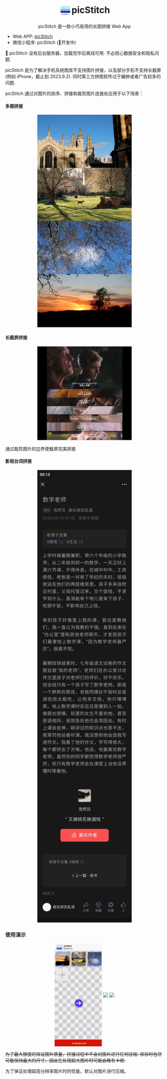 <h1> <div align="center"><img align="center" height="40" src="resource/doc/logo.svg"/>picStitch</div></h1>

<p align="center">picStitch 是一款小巧易用的长图拼接 Web App</p>

* Web APP: [picStitch](https://ps.hozen.site)
* 微信小程序: picStitch (🚧开发中)

🔐 picStitch 没有后台服务器，加载完毕后离线可用.  不必担心数据安全和隐私问题.

picStitch 是为了解决手机系统图库不支持图片拼接，以及部分手机不支持长截屏 (例如 iPhone，截止到 2023.9.2).  同时第三方拼图软件过于臃肿或者广告较多的问题.

picStitch 通过对图片的排序、拼接和裁剪图片连接处应用于以下场景：

#### 多图拼接

<p align="center">
<img width="300px" src="./resource/doc/userCase1.jpg">
</p>

#### 长截屏拼接

<p align="center">
<img width="300px" src="resource/doc/userCase2.jpg">
</p>

通过裁剪图片的边界使截屏完美拼接

#### 影视台词拼接

<p align="center">
<img width="300px" src="resource/doc/userCase3.jpg">
</p>

### 使用演示

<p align="center">
<img align="center" width="150px" src="resource/doc/userCase1.gif">
<img align="center" width="150px" src="resource/doc/userCase2.gif">
<img align="center" width="150px" src="resource/doc/userCase3.gif">
</p>

~~为了最大限度的保证图片质量，拼接过程中不会对图片进行任何压缩. 保存时也尽可能保持最大的尺寸，因此在处理超大图片时可能会略有卡顿.~~

为了保证处理超高分辨率图片时的性能，默认对图片进行压缩。
